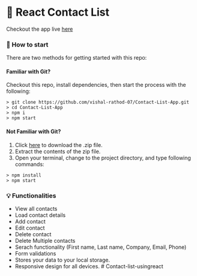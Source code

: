 # 📃 React Contact List

Checkout the app live [here](https://vishal-rathod-07.github.io/Contact-List-App/)

### 🌱 How to start

There are two methods for getting started with this repo:

#### Familiar with Git?

Checkout this repo, install dependencies, then start the process with the following:

```
> git clone https://github.com/vishal-rathod-07/Contact-List-App.git
> cd Contact-List-App
> npm i
> npm start
```

#### Not Familiar with Git?

1. Click [here](https://github.com/vishal-rathod-07/Contact-List-App/archive/refs/heads/master.zip) to download the .zip file.
2. Extract the contents of the zip file.
3. Open your terminal, change to the project directory, and type following commands:

```
> npm install
> npm start
```

### 💡 Functionalities

- View all contacts
- Load contact details
- Add contact
- Edit contact
- Delete contact
- Delete Multiple contacts
- Serach functionality (First name, Last name, Company, Email, Phone)
- Form validations
- Stores your data to your local storage.
- Responsive design for all devices.
#   C o n t a c t - l i s t - u s i n g r e a c t  
 